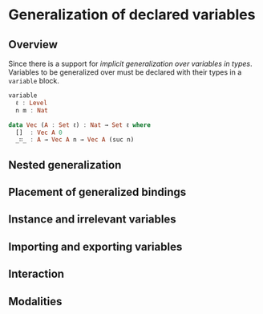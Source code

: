 # Generalization of declared variables

## Overview

Since <Agda v.2.6.0> there is a support for *implicit generalization over variables in types*. Variables to be generalized over must be declared with their types in a `variable` block.

```hs agda
variable
  ℓ : Level
  n m : Nat

data Vec (A : Set ℓ) : Nat → Set ℓ where
  []  : Vec A 0
  _∷_ : A → Vec A n → Vec A (suc n)
```



## Nested generalization




## Placement of generalized bindings




## Instance and irrelevant variables




## Importing and exporting variables




## Interaction




## Modalities
